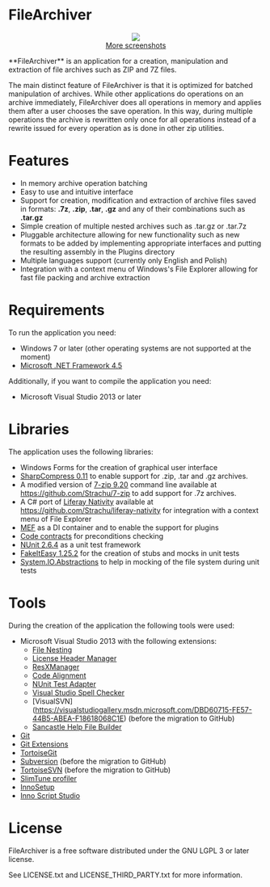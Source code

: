 # FileArchiver
<p align="center">
<img src="https://raw.githubusercontent.com/wiki/Strachu/FileArchiver/Screenshots/Main%20window.png"/><br/>
<a href="https://github.com/Strachu/FileArchiver/wiki/Screenshots">More screenshots</a>
</p>
**FileArchiver** is an application for a creation, manipulation and extraction of file archives such as ZIP and 7Z files.

The main distinct feature of FileArchiver is that it is optimized for batched manipulation of archives.
While other applications do operations on an archive immediately, FileArchiver does all operations in memory and applies them
after a user chooses the save operation. In this way, during multiple operations the archive is rewritten only once for all
operations instead of a rewrite issued for every operation as is done in other zip utilities.

# Features
- In memory archive operation batching
- Easy to use and intuitive interface
- Support for creation, modification and extraction of archive files saved in formats: **.7z**, **.zip**, **.tar**, **.gz** and any of their combinations such as **.tar.gz**
- Simple creation of multiple nested archives such as .tar.gz or .tar.7z
- Pluggable architecture allowing for new functionality such as new formats to be added by implementing appropriate interfaces 
and putting the resulting assembly in the Plugins directory
- Multiple languages support (currently only English and Polish)
- Integration with a context menu of Windows's File Explorer allowing for fast file packing and archive extraction

# Requirements
To run the application you need:
- Windows 7 or later (other operating systems are not supported at the moment)
- [Microsoft .NET Framework 4.5](https://www.microsoft.com/en-us/download/details.aspx?id=30653)

Additionally, if you want to compile the application you need:
- Microsoft Visual Studio 2013 or later

# Libraries
The application uses the following libraries:
- Windows Forms for the creation of graphical user interface
- [SharpCompress 0.11](https://github.com/adamhathcock/sharpcompress) to enable support for .zip, .tar and .gz archives.
- A modified version of [7-zip 9.20](http://www.7-zip.org/) command line available at https://github.com/Strachu/7-zip to add support for .7z archives.
- A C# port of [Liferay Nativity](https://github.com/liferay/liferay-nativity) available at https://github.com/Strachu/liferay-nativity for integration with a context menu of File Explorer
- [MEF](https://msdn.microsoft.com/en-us/library/dd460648%28v=vs.110%29.aspx) as a DI container and to enable the support for plugins
- [Code contracts](https://visualstudiogallery.msdn.microsoft.com/1ec7db13-3363-46c9-851f-1ce455f66970) for preconditions checking
- [NUnit 2.6.4](http://www.nunit.org/) as a unit test framework
- [FakeItEasy 1.25.2](https://github.com/FakeItEasy/FakeItEasy) for the creation of stubs and mocks in unit tests
- [System.IO.Abstractions](https://github.com/tathamoddie/System.IO.Abstractions) to help in mocking of the file system during unit tests

# Tools
During the creation of the application the following tools were used:
- Microsoft Visual Studio 2013 with the following extensions:
  - [File Nesting](https://visualstudiogallery.msdn.microsoft.com/3ebde8fb-26d8-4374-a0eb-1e4e2665070c)
  - [License Header Manager](https://visualstudiogallery.msdn.microsoft.com/5647a099-77c9-4a49-91c3-94001828e99e)
  - [ResXManager](https://visualstudiogallery.msdn.microsoft.com/3b64e04c-e8de-4b97-8358-06c73a97cc68)
  - [Code Alignment](https://visualstudiogallery.msdn.microsoft.com/7179e851-a263-44b7-a177-1d31e33c84fd/)
  - [NUnit Test Adapter](https://visualstudiogallery.msdn.microsoft.com/6ab922d0-21c0-4f06-ab5f-4ecd1fe7175d)
  - [Visual Studio Spell Checker](https://visualstudiogallery.msdn.microsoft.com/a23de100-31a1-405c-b4b7-d6be40c3dfff)
  - [VisualSVN] (https://visualstudiogallery.msdn.microsoft.com/DBD60715-FE57-44B5-ABEA-F18618068C1E) (before the migration to GitHub)
  - [Sancastle Help File Builder](https://github.com/EWSoftware/SHFB)
- [Git](https://git-scm.com/)
- [Git Extensions](https://github.com/gitextensions/gitextensions)
- [TortoiseGit](https://code.google.com/p/tortoisegit/)
- [Subversion](https://subversion.apache.org/) (before the migration to GitHub)
- [TortoiseSVN](http://tortoisesvn.net/) (before the migration to GitHub)
- [SlimTune profiler](https://code.google.com/p/slimtune/)
- [InnoSetup](http://www.jrsoftware.org/isinfo.php)
- [Inno Script Studio](https://www.kymoto.org/products/inno-script-studio)

# License
FileArchiver is a free software distributed under the GNU LGPL 3 or later license.

See LICENSE.txt and LICENSE_THIRD_PARTY.txt for more information.
